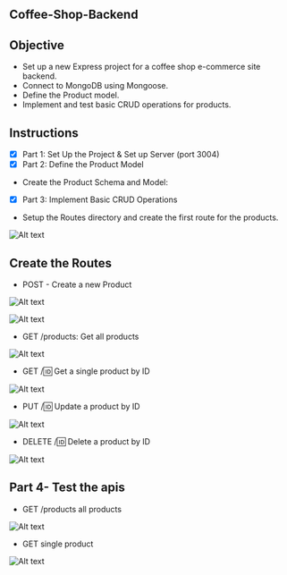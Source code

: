 ## **Coffee-Shop-Backend**

## **Objective**
- Set up a new Express project for a coffee shop e-commerce site backend.
- Connect to MongoDB using Mongoose.
- Define the Product model.
- Implement and test basic CRUD operations for products.

## **Instructions**
- [x] Part 1: Set Up the Project & Set up Server (port 3004)
- [x] Part 2: Define the Product Model
- Create the Product Schema and Model:
- [x] Part 3: Implement Basic CRUD Operations
- Setup the Routes directory and create the first route for the products.

![Alt text](imgs/instructions.png)

## **Create the Routes**
- POST - Create a new Product

![Alt text](imgs/post-create.png)

![Alt text](imgs/mondo-post.jpg)

- GET /products: Get all products 

![Alt text](imgs/get-products.png)

- GET /:id: Get a single product by ID

![Alt text](imgs/get-by-id.jpg)

- PUT /:id: Update a product by ID

![Alt text](imgs/put.jpg)

- DELETE /:id: Delete a product by ID

![Alt text](imgs/delete.jpg)

## **Part 4- Test the apis**

- GET /products all products

![Alt text](imgs/api.png)

- GET single product

![Alt text](imgs/get-single-product.png)




